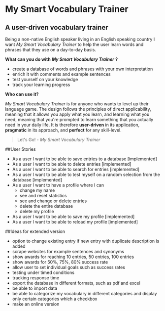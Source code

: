 # My Smart Vocabulary Trainer

## A user-driven vocabulary trainer


Being a non-native English speaker living in an English speaking
country I want *My Smart Vocabulary Trainer* to help the user learn words and phrases that they use on a day-to-day basis.
  
**What can you do with** ***My Smart Vocabulary Trainer*** **?**
-  create a database of words and phrases with your own interpretation  
-  enrich it with comments and example sentences
-  test yourself on your knowledge 
-  track your learning progress 

**Who can use it?**

*My Smart Vocabulary Trainer* is for anyone who wants to level up their 
language game. The design follows the principles of direct applicability, meaning that it allows you apply what you learn, and
learning what you need, meaning that you're prompted to learn something that you actually need in your daily life.
It is therefore **user-driven** in its application, **pragmatic** in its approach, and **perfect** for any skill-level.

> Let's Go! - *My Smart Vocabulary Trainer*
 
##User Stories
- As a user I want to be able to save entries to a database [implemented]
- As a user I want to be able to delete entries [implemented]
- As a user I want to be able to search for entries [implemented]
- As a user I want to be able to test myself on a random selection from the database [implemented]
- As a user I want to have a profile where I can 
    - change my name
    - see and reset statistics
    - see and change or delete entries
    - delete the entire database
    - delete my profile
 - As a user I want to be able to save my profile [implemented]
 - As a user I want to be able to reload my profile [implemented]
    
##Ideas for extended version
- option to change existing entry if new entry with duplicate description is added
- scrape websites for example sentences and synonyms
- show awards for reaching 10 entries, 50 entries, 100 entries
- show awards for 50%, 75%, 80% success rate
- allow user to set individual goals such as success rates
- testing under timed conditions
- tracking response time 
- export the database in different formats, such as pdf and excel
- be able to import data
- be able to categorize my vocabulary in different categories and display only certain categories which a checkbox
- make an online version